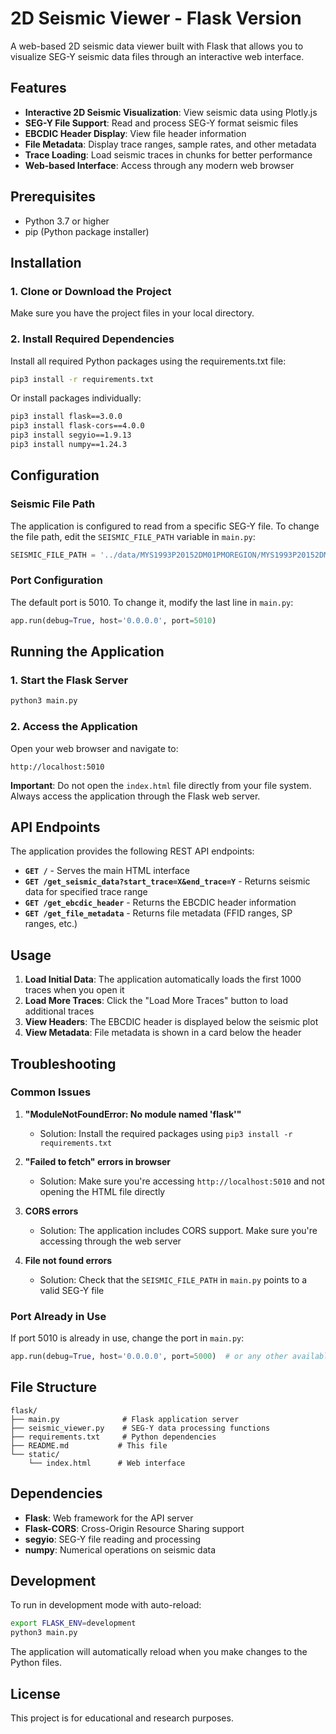 # 2D Seismic Viewer - Flask Version

A web-based 2D seismic data viewer built with Flask that allows you to visualize SEG-Y seismic data files through an interactive web interface.

## Features

- **Interactive 2D Seismic Visualization**: View seismic data using Plotly.js
- **SEG-Y File Support**: Read and process SEG-Y format seismic files
- **EBCDIC Header Display**: View file header information
- **File Metadata**: Display trace ranges, sample rates, and other metadata
- **Trace Loading**: Load seismic traces in chunks for better performance
- **Web-based Interface**: Access through any modern web browser

## Prerequisites

- Python 3.7 or higher
- pip (Python package installer)

## Installation

### 1. Clone or Download the Project

Make sure you have the project files in your local directory.

### 2. Install Required Dependencies

Install all required Python packages using the requirements.txt file:

```bash
pip3 install -r requirements.txt
```

Or install packages individually:

```bash
pip3 install flask==3.0.0
pip3 install flask-cors==4.0.0
pip3 install segyio==1.9.13
pip3 install numpy==1.24.3
```

## Configuration

### Seismic File Path

The application is configured to read from a specific SEG-Y file. To change the file path, edit the `SEISMIC_FILE_PATH` variable in `main.py`:

```python
SEISMIC_FILE_PATH = '../data/MYS1993P20152DM01PMOREGION/MYS1993P20152DM01PMOREGION_RC93-002_UNFILT_SCAL_MIGR_flatten.sgy'
```

### Port Configuration

The default port is 5010. To change it, modify the last line in `main.py`:

```python
app.run(debug=True, host='0.0.0.0', port=5010)
```

## Running the Application

### 1. Start the Flask Server

```bash
python3 main.py
```

### 2. Access the Application

Open your web browser and navigate to:

```
http://localhost:5010
```

**Important**: Do not open the `index.html` file directly from your file system. Always access the application through the Flask web server.

## API Endpoints

The application provides the following REST API endpoints:

- **`GET /`** - Serves the main HTML interface
- **`GET /get_seismic_data?start_trace=X&end_trace=Y`** - Returns seismic data for specified trace range
- **`GET /get_ebcdic_header`** - Returns the EBCDIC header information
- **`GET /get_file_metadata`** - Returns file metadata (FFID ranges, SP ranges, etc.)

## Usage

1. **Load Initial Data**: The application automatically loads the first 1000 traces when you open it
2. **Load More Traces**: Click the "Load More Traces" button to load additional traces
3. **View Headers**: The EBCDIC header is displayed below the seismic plot
4. **View Metadata**: File metadata is shown in a card below the header

## Troubleshooting

### Common Issues

1. **"ModuleNotFoundError: No module named 'flask'"**
   - Solution: Install the required packages using `pip3 install -r requirements.txt`

2. **"Failed to fetch" errors in browser**
   - Solution: Make sure you're accessing `http://localhost:5010` and not opening the HTML file directly

3. **CORS errors**
   - Solution: The application includes CORS support. Make sure you're accessing through the web server

4. **File not found errors**
   - Solution: Check that the `SEISMIC_FILE_PATH` in `main.py` points to a valid SEG-Y file

### Port Already in Use

If port 5010 is already in use, change the port in `main.py`:

```python
app.run(debug=True, host='0.0.0.0', port=5000)  # or any other available port
```

## File Structure

```
flask/
├── main.py              # Flask application server
├── seismic_viewer.py    # SEG-Y data processing functions
├── requirements.txt     # Python dependencies
├── README.md           # This file
└── static/
    └── index.html      # Web interface
```

## Dependencies

- **Flask**: Web framework for the API server
- **Flask-CORS**: Cross-Origin Resource Sharing support
- **segyio**: SEG-Y file reading and processing
- **numpy**: Numerical operations on seismic data

## Development

To run in development mode with auto-reload:

```bash
export FLASK_ENV=development
python3 main.py
```

The application will automatically reload when you make changes to the Python files.

## License

This project is for educational and research purposes. 